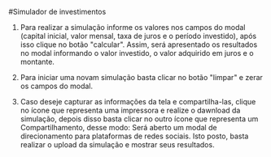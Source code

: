 #Simulador de investimentos

01. Para realizar a simulação informe os valores nos campos do modal (capital inicial, valor mensal, taxa de juros e o período investido), após isso clique no botão "calcular". Assim, será apresentado os resultados no modal informando o valor investido, o valor adquirido em juros e o montante.

02. Para iniciar uma novam simulação basta clicar no botão "limpar" e zerar os campos do modal. 

03. Caso deseje capturar as informações da tela e compartilha-las, clique no ícone que representa uma impressora e realize o dawnload da simulação, depois disso basta clicar no outro ícone que representa um Compartilhamento, desse modo: Será aberto um modal de direcionamento para plataformas de redes sociais. Isto posto, basta realizar o upload da simulação e mostrar seus resultados. 

 